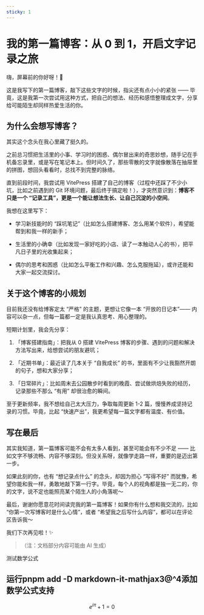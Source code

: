 ```yaml
---
sticky: 1
---
```

# 我的第一篇博客：从 0 到 1，开启文字记录之旅

嗨，屏幕前的你好呀！👋

这是我写下的第一篇博客，敲下这些文字的时候，指尖还有点小小的紧张 —— 毕竟，这是我第一次尝试用这种方式，把自己的想法、经历和感悟整理成文字，分享给可能陌生却同样热爱生活的你。

## 为什么会想写博客？

其实这个念头在我心里藏了挺久的。

之前总习惯把生活里的小事、学习时的困惑、偶尔冒出来的奇思妙想，随手记在手机备忘录里，或是写在笔记本上。但时间久了，那些零散的文字就像散落在抽屉里的拼图，想回头看看时，总找不到完整的脉络。

直到前段时间，我尝试用 VitePress 搭建了自己的博客（过程中还踩了不少小坑，比如之前遇到的 Git 环境问题，最后终于搞定啦！），才突然意识到：**博客不只是一个 “记录工具”，更是一个能让想法生长、让自己沉淀的小空间**。

我想在这里写下：



* 学习新技能时的 “踩坑笔记”（比如怎么搭建博客、怎么用某个软件），希望能帮到和我一样的新手；

* 生活里的小确幸（比如发现一家好吃的小店、读了一本触动人心的书），把平凡日子里的光收集起来；

* 偶尔的思考和困惑（比如怎么平衡工作和兴趣、怎么克服拖延），或许还能和大家一起交流探讨。

## 关于这个博客的小规划

目前我还没有给博客定太 “严格” 的主题，更想让它像一本 “开放的日记本”—— 内容可以杂一点，但每一篇都一定是我认真思考、用心整理的。

短期计划里，我会先分享：



1. 「博客搭建指南」：把我从 0 搭建 VitePress 博客的步骤、遇到的问题和解决方法写出来，给想尝试的朋友避坑；

2. 「近期书单」：最近读了几本关于 “自我成长” 的书，里面有不少让我豁然开朗的句子，想和大家分享；

3. 「日常碎片」：比如周末去公园散步时看到的晚霞、尝试做烘焙失败的经历，记录那些不那么 “有用” 却很治愈的瞬间。

至于更新频率，我不想给自己太大压力，争取每周更新 1-2 篇，慢慢养成坚持记录的习惯。毕竟，比起 “快速产出”，我更希望每一篇文字都有温度、有价值。

## 写在最后

其实我知道，第一篇博客可能不会有太多人看到，甚至可能会有不少不足 —— 比如文字不够流畅、内容不够深刻。但没关系呀，就像学走路一样，重要的是迈出第一步。

如果此刻的你，也有 “想记录点什么” 的念头，却因为担心 “写得不好” 而犹豫，希望你能和我一样，勇敢地敲下第一行字。毕竟，每个人的视角都是独一无二的，你的文字，说不定也能照亮某个陌生人的小角落呢～

最后，谢谢你愿意花时间读完我的第一篇博客！如果你有什么想和我交流的，比如 “你第一次写博客时是什么心情”，或者 “希望我之后写什么内容”，都可以在评论区告诉我～

我们下次再见啦！✨

> （注：文档部分内容可能由 AI 生成）

测试数学公式

## 运行pnpm add -D markdown-it-mathjax3@^4添加数学公式支持

$$
e^{i\pi} + 1 = 0
$$